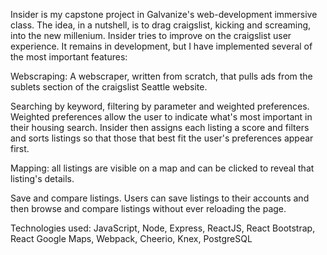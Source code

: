 Insider is my capstone project in Galvanize's web-development immersive class. The idea, in a nutshell, is to drag craigslist, kicking and screaming, into the new millenium. Insider tries to improve on the craigslist user experience. It remains in development, but I have implemented several of the most important features:

Webscraping: A webscraper, written from scratch, that pulls ads from the sublets section of the craigslist Seattle website.

Searching by keyword, filtering by parameter and weighted preferences. Weighted preferences allow the user to indicate what's most important in their housing search. Insider then assigns each listing a score and filters and sorts listings so that those that best fit the user's preferences appear first.

Mapping: all listings are visible on a map and can be clicked to reveal that listing's details.

Save and compare listings. Users can save listings to their accounts and then browse and compare listings without ever reloading the page.

Technologies used: JavaScript, Node, Express, ReactJS, React Bootstrap, React Google Maps, Webpack, Cheerio, Knex, PostgreSQL
